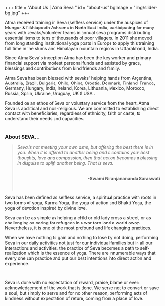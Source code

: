 +++
title = "About Us | Atma Seva "
id = "about-us"
bgImage = "img/slider-bg.jpg"
+++


Atma received training in Seva (selfless service) under the auspices of Munger & Rikhiapeeth Ashrams in North East India, participating for many years with sevaks/volunteer teams in annual seva programs distributing essential items to tens of thousands of poor villagers. In 2011 she moved from long standing institutional yoga posts in Europe to apply this training full time in the slums and  Himalayan mountain regions in Uttarakhand, India.


Since Atma Seva's inception Atma has been the key worker and primary financial support via modest personal funds and assisted by grace, blessings and contributions from kind friends and family.


Atma Seva has been blessed with sevaks' helping hands from Argentina, Australia, Brazil, Bulgaria, Chile, China, Croatia, Denmark, Finland, France, Germany, Hungary, India, Ireland, Korea, Lithuania, Mexico, Morocco, Russia, Spain, Ukraine, Uruguay, UK & USA .
 

Founded on an ethos of Seva or voluntary service from the heart, Atma Seva is apolitical and non-religious. We are committed to establishing direct contact with beneficiaries, regardless of ethnicity, faith or caste, to understand their needs and capacities.<br><br>



### About SEVA...

> <i>Seva is not meeting your own aims, but offering the best there is in you. When it is offered to another being and it contains your 
> best thoughts, love and compassion, then that action becomes a blessing in disguise to uplift another being. That is seva. </i>
<br><h4 style="float: right;"> -Swami Niranjanananda Saraswati </h4> <br><br><br><br>
 



Seva has been defined as selfless service, a spiritual practice with roots in two forms of yoga, Karma Yoga, the yoga of action and Bhakti Yoga, the yoga of devotion inspired by divine love.
​

Seva can be as simple as helping a child or old lady cross a street, or as challenging as caring for refugees in a war torn land a world away. Nevertheless, it is one of the most profound and life changing practices.
 

When we have nothing to gain and nothing to lose by not doing, performing Seva in our daily activities not just for our individual families but in all our interactions and activities, the practice of Seva becomes a path to self-realization which is the essence of yoga. There are innumerable ways that every one can practice and put our best intentions into direct action and experience.

​

Seva is done with no expectation of reward, praise, blame or even acknowledgement of the work that is done. We serve not to convert or save a soul, but simply to serve and for no other reason, performing acts of kindness without expectation of return, coming from a place of love.